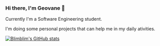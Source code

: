 ### Hi there, I'm Geovane 👋

Currently I'm a Software Engineering student.

I'm doing some personal projects that can help me in my daily ativities.

[![Blimblim's GitHub stats](https://github-readme-stats.vercel.app/api?username=BlimblimCFT&count_private=true&show_icons=true)](https://github.com/anuraghazra/github-readme-stats)

<!--
**BlimblimCFT/BlimblimCFT** is a ✨ _special_ ✨ repository because its `README.md` (this file) appears on your GitHub profile.

Here are some ideas to get you started:

- 🔭 I’m currently working on ...
- 🌱 I’m currently learning ...
- 👯 I’m looking to collaborate on ...
- 🤔 I’m looking for help with Discord BOT Integration with Whatsapp Cloud API
- 💬 Ask me about anything
- 📫 How to reach me: galefreitas@gmail.com
- ⚡ Fun fact: ...
-->
